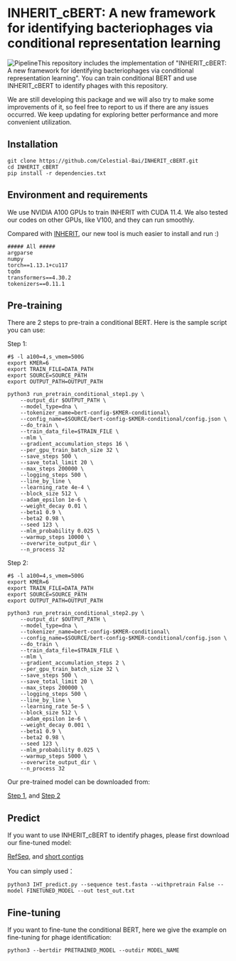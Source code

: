 # INHERIT\_cBERT: A new framework for identifying bacteriophages via conditional representation learning

![Pipeline](https://github.com/Celestial-Bai/INHERIT_cBERT/blob/master/pipeline.jpg)This repository includes the implementation of "INHERIT\_cBERT: A new framework for identifying bacteriophages via conditional representation learning". You can train conditional BERT and use INHERIT_cBERT to identify phages with this repository.

We are still developing this package and we will also try to make some improvements of it, so feel free to report to us if there are any issues occurred. We keep updating for exploring better performance and more convenient utilization.

## Installation

```
git clone https://github.com/Celestial-Bai/INHERIT_cBERT.git
cd INHERIT_cBERT
pip install -r dependencies.txt
```



## Environment and requirements

We use NVIDIA A100 GPUs to train INHERIT with CUDA 11.4.  We also tested our codes on other GPUs, like V100, and they can run smoothly.

Compared with [INHERIT](https://github.com/Celestial-Bai/INHERIT), our new tool is much easier to install and run :)

```
##### All #####
argparse
numpy
torch==1.13.1+cu117
tqdm
transformers==4.30.2
tokenizers==0.11.1
```




## Pre-training

There are 2 steps to pre-train a conditional BERT. Here is the sample script you can use:

Step 1:

```
#$ -l a100=4,s_vmem=500G
export KMER=6
export TRAIN_FILE=DATA_PATH
export SOURCE=SOURCE_PATH
export OUTPUT_PATH=OUTPUT_PATH

python3 run_pretrain_conditional_step1.py \
    --output_dir $OUTPUT_PATH \
    --model_type=dna \
    --tokenizer_name=bert-config-$KMER-conditional\
    --config_name=$SOURCE/bert-config-$KMER-conditional/config.json \
    --do_train \
    --train_data_file=$TRAIN_FILE \
    --mlm \
    --gradient_accumulation_steps 16 \
    --per_gpu_train_batch_size 32 \
    --save_steps 500 \
    --save_total_limit 20 \
    --max_steps 200000 \
    --logging_steps 500 \
    --line_by_line \
    --learning_rate 4e-4 \
    --block_size 512 \
    --adam_epsilon 1e-6 \
    --weight_decay 0.01 \
    --beta1 0.9 \
    --beta2 0.98 \
    --seed 123 \
    --mlm_probability 0.025 \
    --warmup_steps 10000 \
    --overwrite_output_dir \
    --n_process 32
```

Step 2:

```
#$ -l a100=4,s_vmem=500G
export KMER=6
export TRAIN_FILE=DATA_PATH
export SOURCE=SOURCE_PATH
export OUTPUT_PATH=OUTPUT_PATH

python3 run_pretrain_conditional_step2.py \
    --output_dir $OUTPUT_PATH \
    --model_type=dna \
    --tokenizer_name=bert-config-$KMER-conditional\
    --config_name=$SOURCE/bert-config-$KMER-conditional/config.json \
    --do_train \
    --train_data_file=$TRAIN_FILE \
    --mlm \
    --gradient_accumulation_steps 2 \
    --per_gpu_train_batch_size 32 \
    --save_steps 500 \
    --save_total_limit 20 \
    --max_steps 200000 \
    --logging_steps 500 \
    --line_by_line \
    --learning_rate 5e-5 \
    --block_size 512 \
    --adam_epsilon 1e-6 \
    --weight_decay 0.001 \
    --beta1 0.9 \
    --beta2 0.98 \
    --seed 123 \
    --mlm_probability 0.025 \
    --warmup_steps 5000 \
    --overwrite_output_dir \
    --n_process 32
```

Our pre-trained model can be downloaded from:

[Step 1](https://drive.google.com/drive/folders/1XVbWUr9edc6vetOG0y-YtwTDEP53CD2G?usp=sharing), and [Step 2](https://drive.google.com/drive/folders/1_kq4288kg00wi1vGzkfdd9hYDccmAThc?usp=sharing)

## Predict 

If you want to use INHERIT_cBERT to identify phages, please first download our fine-tuned model:

[RefSeq](https://drive.google.com/file/d/11Sm9Rz61Hu6h_BB9pElWCX2JS3DMKRpy/view?usp=sharing), and [short contigs](https://drive.google.com/file/d/1Rool6Fqu-zDN60TRF3GAE-PaxR5mHgRp/view?usp=drive_link)

You can simply used：

```
python3 IHT_predict.py --sequence test.fasta --withpretrain False --model FINETUNED_MODEL --out test_out.txt
```


## 

## Fine-tuning

If you want to fine-tune the conditional BERT, here we give the example on fine-tuning for phage identification:

```
python3 --bertdir PRETRAINED_MODEL --outdir MODEL_NAME
```


## 



